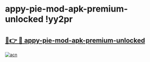 # appy-pie-mod-apk-premium-unlocked !yy2pr

# <h2><a href="https://obbhr4.esa.edu.pl?title=appy-pie-mod-apk-premium-unlocked&ref=yy2pr">🔗👉 🔴 appy-pie-mod-apk-premium-unlocked</a></h2>

[![acn](https://github.com/user-attachments/assets/0f9c940e-d8b0-45ae-aac7-cd30a18b3e1c)](https://obbhr4.esa.edu.pl?title=appy-pie-mod-apk-premium-unlocked&ref=yy2pr)

